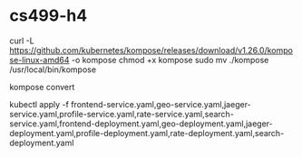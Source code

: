 # cs499-h4

curl -L https://github.com/kubernetes/kompose/releases/download/v1.26.0/kompose-linux-amd64 -o kompose
chmod +x kompose
sudo mv ./kompose /usr/local/bin/kompose

kompose convert

kubectl apply -f frontend-service.yaml,geo-service.yaml,jaeger-service.yaml,profile-service.yaml,rate-service.yaml,search-service.yaml,frontend-deployment.yaml,geo-deployment.yaml,jaeger-deployment.yaml,profile-deployment.yaml,rate-deployment.yaml,search-deployment.yaml
